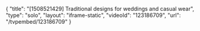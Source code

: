 {
    "title": "[1508521429] Traditional designs for weddings and casual wear",
    "type": "solo",
    "layout": "iframe-static",
    "videoId": "123186709",
    "url": "\/tvpembed\/123186709"
}